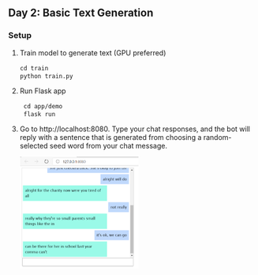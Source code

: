 ## Day 2: Basic Text Generation

### Setup
1. Train model to generate text (GPU preferred)
    ```
    cd train
    python train.py
    ```
   
2. Run Flask app
   ```
    cd app/demo
    flask run
   ```
3. Go to http://localhost:8080. Type your chat responses, and the bot will reply with a sentence that is generated from choosing a random-selected seed word from your chat message.

    <img src="example.png" width=50%></img>
